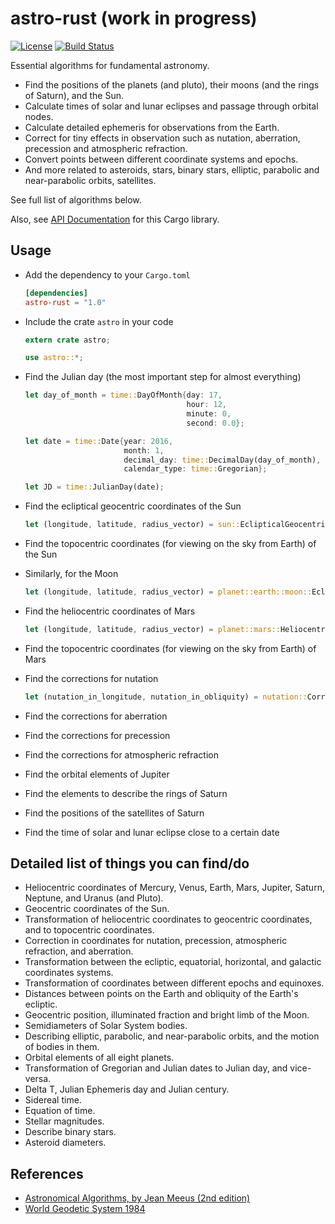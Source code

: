 # astro-rust (work in progress)

[![License](https://img.shields.io/packagist/l/doctrine/orm.svg)](https://github.com/saurvs/astro-rust/blob/master/LICENSE.md) [![Build Status](https://travis-ci.org/saurvs/astro-rust.svg?branch=master)](https://travis-ci.org/saurvs/astro-rust)

Essential algorithms for fundamental astronomy.

* Find the positions of the planets (and pluto), their moons (and the rings of Saturn), and the Sun.
* Calculate times of solar and lunar eclipses and passage through orbital nodes.
* Calculate detailed ephemeris for observations from the Earth.
* Correct for tiny effects in observation such as nutation,
   aberration, precession and atmospheric refraction.
* Convert points between different coordinate systems and epochs.
* And more related to asteroids, stars, binary stars, elliptic, parabolic and near-parabolic orbits, satellites.

See full list of algorithms below.

Also, see [API Documentation](https://saurvs.github.io/astro-rust/) for this Cargo library.

## Usage

* Add the dependency to your ```Cargo.toml```
   ```toml
   [dependencies]
   astro-rust = "1.0"
   ```

* Include the crate ```astro``` in your code
  ```rust
  extern crate astro;

  use astro::*;
  ```

* Find the Julian day (the most important step for almost everything)
  ```rust
  let day_of_month = time::DayOfMonth{day: 17,
				 			          hour: 12,
                                      minute: 0,
                                      second: 0.0};

  let date = time::Date{year: 2016,
                        month: 1,
                        decimal_day: time::DecimalDay(day_of_month),
                        calendar_type: time::Gregorian};

  let JD = time::JulianDay(date);
  ```

* Find the ecliptical geocentric coordinates of the Sun
  ```rust
  let (longitude, latitude, radius_vector) = sun::EclipticalGeocentricCoords(JD);
  ```
* Find the topocentric coordinates (for viewing on the sky from Earth) of the Sun
* Similarly, for the Moon
  ```rust
  let (longitude, latitude, radius_vector) = planet::earth::moon::EclipticalGeocentricCoords(JD);
  ```
* Find the heliocentric coordinates of Mars
  ```rust
  let (longitude, latitude, radius_vector) = planet::mars::HeliocentricCoords(JD);
  ```

* Find the topocentric coordinates (for viewing on the sky from Earth) of Mars
* Find the corrections for nutation
  ```rust
  let (nutation_in_longitude, nutation_in_obliquity) = nutation::Corrections(JD);
  ```

* Find the corrections for aberration
* Find the corrections for precession
* Find the corrections for atmospheric refraction
* Find the orbital elements of Jupiter
* Find the elements to describe the rings of Saturn
* Find the positions of the satellites of Saturn
* Find the time of solar and lunar eclipse close to a certain date

## Detailed list of things you can find/do
* Heliocentric coordinates of Mercury, Venus, Earth, Mars, Jupiter, Saturn, Neptune, and Uranus (and Pluto).
* Geocentric coordinates of the Sun.
* Transformation of heliocentric coordinates to geocentric coordinates, and to topocentric coordinates.
* Correction in coordinates for nutation, precession, atmospheric refraction, and aberration.
* Transformation between the ecliptic, equatorial, horizontal, and galactic coordinates systems.
* Transformation of coordinates between different epochs and equinoxes.
* Distances between points on the Earth and obliquity of the Earth's ecliptic.
* Geocentric position, illuminated fraction and bright limb of the Moon.
* Semidiameters of Solar System bodies.
* Describing elliptic, parabolic, and near-parabolic orbits, and the motion of bodies in them.
* Orbital elements of all eight planets.
* Transformation of Gregorian and Julian dates to Julian day, and vice-versa.
* Delta T, Julian Ephemeris day and Julian century.
* Sidereal time.
* Equation of time.
* Stellar magnitudes.
* Describe binary stars.
* Asteroid diameters.

## References
* [Astronomical Algorithms, by Jean Meeus (2nd edition)](http://www.willbell.com/math/mc1.htm)
* [World Geodetic System 1984](https://confluence.qps.nl/pages/viewpage.action?pageId=29855173)